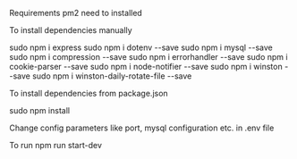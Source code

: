 Requirements
pm2 need to installed


To install dependencies manually 

sudo npm i express
sudo npm i dotenv --save
sudo npm i mysql --save
sudo npm i compression --save
sudo npm i errorhandler --save
sudo npm i cookie-parser --save
sudo npm i node-notifier --save
sudo npm i winston --save
sudo npm i winston-daily-rotate-file --save

To install dependencies from package.json

sudo npm install

Change config parameters like port, mysql configuration etc. in .env file

To run
npm run start-dev